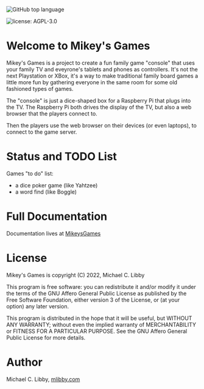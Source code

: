 ![GitHub top language](https://img.shields.io/github/languages/top/mlibby/MikeysGames)

![license: AGPL-3.0](https://img.shields.io/github/license/mlibby/MikeysGames)

# Welcome to Mikey's Games

Mikey's Games is a project to create a fun family game "console" that uses your family TV and eveyrone's
tablets and phones as controllers. It's not the next Playstation or XBox, it's a way to make traditional
family board games a little more fun by gathering everyone in the same room for some old fashioned types
of games.

The "console" is just a dice-shaped box for a Raspberry Pi that plugs into the TV. The Raspberry Pi both
drives the display of the TV, but also a web browser that the players connect to.

Then the players use the web browser on their devices (or even laptops), to connect to the game server.     

# Status and TODO List

Games "to do" list:

* a dice poker game (like Yahtzee)
* a word find (like Boggle)

# Full Documentation

Documentation lives at [MikeysGames](https://mikeysgames.com)

# License

Mikey's Games is copyright (C) 2022, Michael C. Libby

This program is free software: you can redistribute it and/or modify
it under the terms of the GNU Affero General Public License as
published by the Free Software Foundation, either version 3 of the
License, or (at your option) any later version.

This program is distributed in the hope that it will be useful, 
but WITHOUT ANY WARRANTY; without even the implied warranty of
MERCHANTABILITY or FITNESS FOR A PARTICULAR PURPOSE.  See the
GNU Affero General Public License for more details.

# Author

Michael C. Libby, [mlibby.com](https://mlibby.com)

